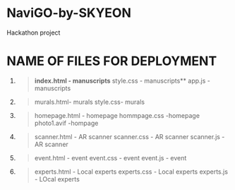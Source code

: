 # NaviGO-by-SKYEON
Hackathon project 

# NAME OF FILES FOR DEPLOYMENT
1) >**index.html - manuscripts**
   >style.css - manuscripts**
   > app.js - manuscripts
2) >murals.html- murals
   >style.css- murals
   >
3) >homepage.html - homepage
   >hommpage.css -homepage
   >photo1.avif -hompage
4) >scanner.html -  AR scanner
   >scanner.css -  AR scanner
   >scanner.js - AR scanner
5) >event.html - event
   >event.css - event
   >event.js - event
6) >experts.html - Local experts
   >experts.css - Local experts
   >experts.js - LOcal experts
